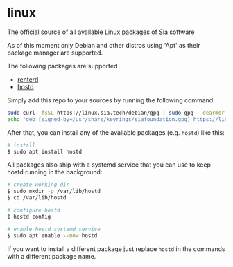 # linux
The official source of all available Linux packages of Sia software

As of this moment only Debian and other distros using 'Apt' as their package manager are supported.

The following packages are supported

- [renterd](https://github.com/SiaFoundation/renterd)
- [hostd](https://github.com/SiaFoundation/hostd)

Simply add this repo to your sources by running the following command

```bash
sudo curl -fsSL https://linux.sia.tech/debian/gpg | sudo gpg --dearmor -o /usr/share/keyrings/siafoundation.gpg
echo "deb [signed-by=/usr/share/keyrings/siafoundation.gpg] https://linux.sia.tech/debian stable main" | sudo tee -a /etc/apt/sources.list.d/siafoundation.list
```

After that, you can install any of the available packages (e.g. `hostd`) like this:

```bash
# install
$ sudo apt install hostd
```

All packages also ship with a systemd service that you can use to keep hostd
running in the background:

```bash
# create working dir
$ sudo mkdir -p /var/lib/hostd
$ cd /var/lib/hostd

# configure hostd
$ hostd config

# enable hostd systemd service
$ sudo apt enable --now hostd
```

If you want to install a different package just replace `hostd` in the
commands with a different package name.
